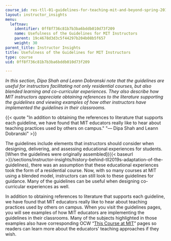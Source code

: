 ```yaml
---
course_id: res-tll-01-guidelines-for-teaching-mit-and-beyond-spring-2016
layout: instructor_insights
menu:
  leftnav:
    identifier: 0ff8f736c81b7b3ba6bddb010d73f209
    name: Usefulness of the Guidelines for MIT Instructors
    parent: 19c4678d3d3c5f44297b204b08b5f657
    weight: 30
parent_title: Instructor Insights
title: Usefulness of the Guidelines for MIT Instructors
type: course
uid: 0ff8f736c81b7b3ba6bddb010d73f209

---
```


_In this section, Dipa Shah and Leann Dobranski note that the guidelines are useful for instructors facilitating not only residential courses, but also blended learning and co-curricular experiences. They also describe how MIT instructors appreciate obtaining references to the literature supporting the guidelines and viewing examples of how other instructors have implemented the guidelines in their classrooms._

{{< quote "In addition to obtaining the references to literature that supports each guideline, we have found that MIT educators really like to hear about teaching practices used by others on campus." "— Dipa Shah and Leann Dobranski" >}}

The guidelines include elements that instructors should consider when designing, delivering, and assessing educational experiences for students. [When the guidelines were originally assembled]({{< baseurl >}}/sections/instructor-insights/history-behind-tll2019s-adaptation-of-the-guidelines), there was an assumption that these educational experiences took the form of a residential course. Now, with so many courses at MIT using a blended model, instructors can still look to these guidelines for guidance. Many of the guidelines can be useful when designing co-curricular experiences as well.

In addition to obtaining references to literature that supports each guideline, we have found that MIT educators really like to hear about teaching practices used by others on campus. When you visit the guidelines pages, you will see examples of how MIT educators are implementing the guidelines in their classrooms. Many of the subjects highlighted in those examples also have corresponding OCW “[This Course at MIT](/courses/this-course-at-mit/)” pages so readers can learn more about the educators’ teaching approaches if they wish.